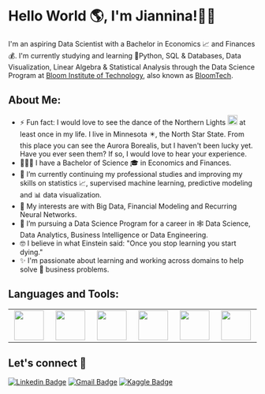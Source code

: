 # Hello World :earth_americas:,  I'm Jiannina!👋🏾

<!--
**jianninapinto/jianninapinto** is a ✨ _special_ ✨ repository because its `README.md` (this file) appears on your GitHub profile.

Here are some ideas to get you started:

- 🔭 I’m currently working on ...
- 🌱 I’m currently learning ...
- 👯 I’m looking to collaborate on ...
- 🤔 I’m looking for help with ...
- 💬 Ask me about ...
- 📫 How to reach me: ...
- 😄 Pronouns: ...
- ⚡ Fun fact: ...
-->

I'm an aspiring Data Scientist with a Bachelor in Economics :chart_with_upwards_trend: and Finances :moneybag:. I'm currently studying and learning 🐍Python, SQL & Databases, Data Visualization, Linear Algebra & Statistical Analysis through the Data Science Program at [Bloom Institute of Technology](https://github.com/bloominstituteoftechnology), also known as [BloomTech](https://www.bloomtech.com/). 

## About Me:
- ⚡ Fun fact: I would love to see the dance of the Northern Lights 
<img height=20px src="https://finland.fi/wp-content/uploads/2017/02/39-aurora-borealis-revontulet.gif"> at least once in my life. I live in Minnesota ✴️, the North Star State. From this place you can see the Aurora Borealis, but I haven't been lucky yet. Have you ever seen them? If so, I would love to hear your experience.
- 👩🏾‍💻 I have a Bachelor of Science 🎓 in Economics and Finances.
- 🌱 I’m currently continuing my professional studies and improving my skills on statistics 📈, supervised machine learning, predictive modeling and 📊 data visualization.
- 🤔 My interests are with Big Data, Financial Modeling and Recurring Neural Networks.
- 🚀 I’m pursuing a Data Science Program for a career in 🕸️ Data Science, Data Analytics, Business Intelligence or Data Engineering.
- 🤓 I believe in what Einstein said: "Once you stop learning you start dying."
- ✨ I'm passionate about learning and working across domains to help solve 💼 business problems.

## Languages and Tools:

 <table>
<tbody>
 <tr>
<td align="center" width="15%">
<img height=60px src="https://www.vectorlogo.zone/logos/python/python-ar21.svg"> 
</td>

<td align="center" width="15%">
<img height=60px src="https://jupyter.org/assets/homepage/main-logo.svg"> 
</td>
  
<td align="center" width="15%">
<img height=60px src="https://matplotlib.org/stable/_static/images/logo_dark.svg"> 
</td>

<td align="center" width="15%">
<img height=60px src="https://scikit-learn.org/stable/_static/scikit-learn-logo-small.png">
</td>

<td align="center" width="15%">
<img height=60px src="https://pandas.pydata.org/static/img/pandas.svg"> 
</td>


<td align="center" width="15%">
<img height=60px src="https://www.vectorlogo.zone/logos/mysql/mysql-official.svg"> 
</td>

</tr>
</tbody>
</table>

##  Let's connect :speech_balloon:
[![Linkedin Badge](https://img.shields.io/badge/-Jiannina-blue?style=flat-square&logo=Linkedin&logoColor=white&link=https://www.linkedin.com/in/jiannina-pinto/)](https://www.linkedin.com/in/jiannina-pinto/) [![Gmail Badge](https://img.shields.io/badge/-jiannina.pinto@gmail.com-c14438?style=flat-square&logo=Gmail&logoColor=white&link=mailto:jiannina.pinto@gmail.com)](mailto:jiannina.pinto@gmail.com) [![Kaggle Badge](https://img.shields.io/badge/-@Jiannina-21BEFF?style=flat-square&labelColor=21BEFF&logo=kaggle&logoColor=white&link=https://www.kaggle.com/jianninapinto)](https://www.kaggle.com/jianninapinto/)


